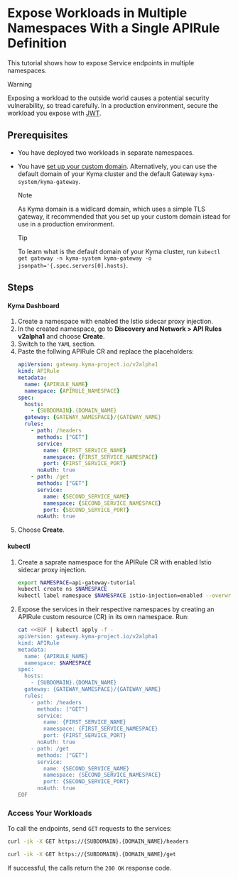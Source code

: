 # Expose Workloads in Multiple Namespaces With a Single APIRule Definition

This tutorial shows how to expose Service endpoints in multiple namespaces.

> [!WARNING]
>  Exposing a workload to the outside world causes a potential security vulnerability, so tread carefully. In a production environment, secure the workload you expose with [JWT](../../01-50-expose-and-secure-a-workload/v2alpha1/01-52-expose-and-secure-workload-jwt.md).


##  Prerequisites

* You have deployed two workloads in separate namespaces.
* You have [set up your custom domain](../../01-10-setup-custom-domain-for-workload.md). Alternatively, you can use the default domain of your Kyma cluster and the default Gateway `kyma-system/kyma-gateway`.

  > [!NOTE]
  > As Kyma domain is a widlcard domain, which uses a simple TLS gateway, it recommended that you set up your custom domain istead for use in a production environment.

  > [!TIP]
  > To learn what is the default domain of your Kyma cluster, run  `kubectl get gateway -n kyma-system kyma-gateway -o jsonpath='{.spec.servers[0].hosts}`.

## Steps

<!-- tabs:start -->
#### **Kyma Dashboard**

1. Create a namespace with enabled the Istio sidecar proxy injection.
2. In the created namespace, go to **Discovery and Network > API Rules v2alpha1** and choose **Create**.
3. Switch to the `YAML` section.
4. Paste the follwing APIRule CR and replace the placeholders:
    ```YAML
    apiVersion: gateway.kyma-project.io/v2alpha1
    kind: APIRule
    metadata:
      name: {APIRULE_NAME}
      namespace: {APIRULE_NAMESPACE}
    spec:
      hosts:
        - {SUBDOMAIN}.{DOMAIN_NAME}
      gateway: {GATEWAY_NAMESPACE}/{GATEWAY_NAME}
      rules:
        - path: /headers
          methods: ["GET"]
          service:
            name: {FIRST_SERVICE_NAME}
            namespace: {FIRST_SERVICE_NAMESPACE}
            port: {FIRST_SERVICE_PORT}
          noAuth: true
        - path: /get
          methods: ["GET"]
          service:
            name: {SECOND_SERVICE_NAME}
            namespace: {SECOND_SERVICE_NAMESPACE}
            port: {SECOND_SERVICE_PORT}
          noAuth: true
    ```
5. Choose **Create**.

#### **kubectl**

<!-- tabs:end -->

1. Create a saprate namespace for the APIRule CR with enabled Istio sidecar proxy injection.
    ```bash
    export NAMESPACE=api-gateway-tutorial
    kubectl create ns $NAMESPACE
    kubectl label namespace $NAMESPACE istio-injection=enabled --overwrite
    ```
2. Expose the services in their respective namespaces by creating an APIRule custom resource (CR) in its own namespace. Run:

    ```bash
    cat <<EOF | kubectl apply -f -
    apiVersion: gateway.kyma-project.io/v2alpha1
    kind: APIRule
    metadata:
      name: {APIRULE_NAME}
      namespace: $NAMESPACE
    spec:
      hosts:
        - {SUBDOMAIN}.{DOMAIN_NAME}
      gateway: {GATEWAY_NAMESPACE}/{GATEWAY_NAME}
      rules:
        - path: /headers
          methods: ["GET"]
          service:
            name: {FIRST_SERVICE_NAME}
            namespace: {FIRST_SERVICE_NAMESPACE}
            port: {FIRST_SERVICE_PORT}
          noAuth: true
        - path: /get
          methods: ["GET"]
          service:
            name: {SECOND_SERVICE_NAME}
            namespace: {SECOND_SERVICE_NAMESPACE}
            port: {SECOND_SERVICE_PORT}
          noAuth: true
    EOF
    ```

### Access Your Workloads

To call the endpoints, send `GET` requests to the services:

  ```bash
  curl -ik -X GET https://{SUBDOMAIN}.{DOMAIN_NAME}/headers

  curl -ik -X GET https://{SUBDOMAIN}.{DOMAIN_NAME}/get
  ```
If successful, the calls return the `200 OK` response code.
